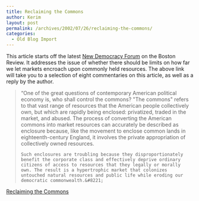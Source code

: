 ```yaml
---
title: Reclaiming the Commons
author: Kerim
layout: post
permalink: /archives/2002/07/26/reclaiming-the-commons/
categories:
  - Old Blog Import
---
```

This article starts off the latest <a href="http://bostonreview.mit.edu/ndf.html#Market" onclick="_gaq.push(['_trackEvent', 'outbound-article', 'http://bostonreview.mit.edu/ndf.html#Market', 'New Democracy Forum']);" >New Democracy Forum</a> on the Boston Review. It addresses the issue of whether there should be limits on how far we let markets encroach upon commonly held resources. The above link will take you to a selection of eight commentaries on this article, as well as a reply by the author.


>   &#8220;One of the great questions of contemporary American political economy is, who shall control the commons? "The commons" refers to that vast range of resources that the American people collectively own, but which are rapidly being enclosed: privatized, traded in the market, and abused. The process of converting the American commons into market resources can accurately be described as enclosure because, like the movement to enclose common lands in eighteenth-century England, it involves the private appropriation of collectively owned resources. 
>   
>   
>     Such enclosures are troubling because they disproportionately benefit the corporate class and effectively deprive ordinary citizens of access to resources that they legally or morally own. The result is a hypertrophic market that colonizes untouched natural resources and public life while eroding our democratic commonwealth.&#8221;
>   


<a href="http://bostonreview.mit.edu/BR27.3/bollier.html" onclick="_gaq.push(['_trackEvent', 'outbound-article', 'http://bostonreview.mit.edu/BR27.3/bollier.html', 'Reclaiming the Commons']);" >Reclaiming the Commons</a>

